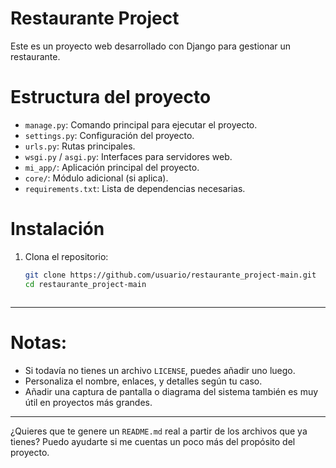 # Restaurante Project

Este es un proyecto web desarrollado con Django para gestionar un restaurante.

# Estructura del proyecto

- `manage.py`: Comando principal para ejecutar el proyecto.
- `settings.py`: Configuración del proyecto.
- `urls.py`: Rutas principales.
- `wsgi.py` / `asgi.py`: Interfaces para servidores web.
- `mi_app/`: Aplicación principal del proyecto.
- `core/`: Módulo adicional (si aplica).
- `requirements.txt`: Lista de dependencias necesarias.

# Instalación

1. Clona el repositorio:
   ```bash
   git clone https://github.com/usuario/restaurante_project-main.git
   cd restaurante_project-main



---

# Notas:

- Si todavía no tienes un archivo `LICENSE`, puedes añadir uno luego.
- Personaliza el nombre, enlaces, y detalles según tu caso.
- Añadir una captura de pantalla o diagrama del sistema también es muy útil en proyectos más grandes.

---

¿Quieres que te genere un `README.md` real a partir de los archivos que ya tienes? Puedo ayudarte si me cuentas un poco más del propósito del proyecto.
